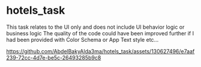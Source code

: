 # hotels_task

This task relates to the UI only and does not include UI behavior logic or business logic
The quality of the code could have been improved further if I had been provided with Color Schema 
or App Text style etc...




https://github.com/AbdelBakyAlda3ma/hotels_task/assets/130627496/e7aaf239-72cc-4d7e-be5c-26493285b9c8

